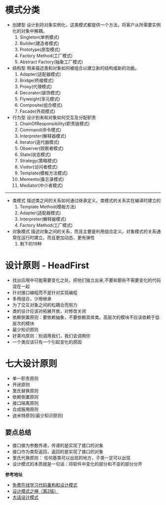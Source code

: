 # 模式分类

- 创建型 设计到将对象实例化，这类模式都提供一个方法，将客户从所需要实例化的对象中解耦。
    1. Singleton(单例模式)
    2. Builder(建造者模式)
    3. Prototype(原型模式)
    4. Factory Method(工厂模式)
    5. Abstract Factory(抽象工厂模式)
- 结构型 用来描述类和对象如何被组合以建立新的结构或新的功能。
    1. Adapter(适配器模式)
    2. Bridge(桥接模式)
    3. Proxy(代理模式)
    4. Decorator(装饰模式)
    5. Flyweight(享元模式)
    6. Composite(组合模式)
    7. Facade(外观模式)
- 行为型 设计到来和对象如何交互及分配职责
    1. ChainOfResponsibility(职责链模式)
    2. Command(命令模式)
    3. Interpreter(解释器模式)
    4. Iterator(迭代器模式)
    5. Observer(观察者模式)
    6. State(状态模式)
    7. Strategy(策略模式)
    8. Visitor(访问者模式)
    9. Template(模板方法模式)
    10. Memento(备忘录模式)
    11. Mediator(中介者模式)
    
------------

- 类模式   描述类之间的关系如何通过继承定义。类模式的关系实在编译时建立的
    1. Template Method(模板方法)
    2. Adapter(适配器模式)
    3. Interpreter(解释器模式)
    4. Factory Method(工厂模式)
- 对象模式 描述对象之间的关系，而且主要是利用组合定义。对象模式的关系通常在运行时建立，而且更加动态、更有弹性
     1. 剩下的19种
    
# 设计原则 - HeadFirst
- 找出应用中可能需要变化之处，把他们独立出来,不要和那些不需要变化的代码混在一起
- 针对接口编程而不是针对实现编程
- 多用组合，少用继承
- 为了交互对象之间的松耦合而努力
- 类的设计应该对拓展开放，对修改关闭
- 依赖倒置原则：要依赖抽象，不要依赖具体类。高层次的模块不应该依赖于低层次的模块
- 最少知识原则
- 好莱坞原则：别调用我们，我们会调用你
- 一个类应该只有一个引起变化的原因

# 七大设计原则
- 单一职责原则
- 开闭原则
- 里氏替换原则
- 依赖倒置原则
- 接口隔离原则
- 合成服用原则
- 迪米特原则(最少知识原则)


## 要点总结
- 接口做为参数传递，传递的是实现了接口的对象
- 接口作为类型返回，返回的是实现了接口的对象
- 里氏代换原则： 任何基类可以出现的地方，子类一定可以出现
- 设计模式的本质就是一句话：将软件中变化的部分和不变的部分分开

**参考地址**
- [免费在线学习代码重构和设计模式](https://refactoringguru.cn/)
- [设计模式之禅（第2版）](https://www.kancloud.cn/sstd521/design/193489)
- [大话设计模式](http://www.ddooo.com/softdown/109592.htm)